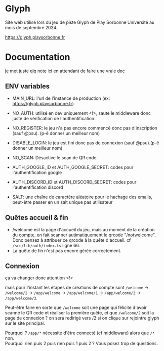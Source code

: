 
# Glyph

Site web utilisé lors du jeu de piste Glyph de Play Sorbonne Université au mois de septembre 2024.

https://glyph.playsorbonne.fr


# Documentation

je met juste qlq note ici en attendant de faire une vraie doc

## ENV variables

- MAIN_URL: l'url de l'instance de production (ex: https://glyph.playsorbonne.fr)

- NO_AUTH: utilisé en dev uniquement <!>, saute le middleware donc juste de vérification de l'authentification.


- NO_REGISTER: le jeu n'a pas encore commencé donc pas d'inscription (sauf @psu). (p-ê donner un meilleur nom)
- DISABLE_LOGIN: le jeu est fini donc pas de connexion (sauf @psu).(p-ê donner un meilleur nom)
- NO_SCAN: Désactive le scan de QR code. 


- AUTH_GOOGLE_ID et AUTH_GOOGLE_SECRET: codes pour l'authentification google
- AUTH_DISCORD_ID et AUTH_DISCORD_SECRET: codes pour l'authentification discord

- SALT: une chaîne de caractère aléatoire pour le hachage des emails, peut-être passer en un salt unique pas utilisateur

## Quêtes accueil & fin

- /welcome est la page d'accueil du jeu, mais au moment de la création du compte, on fait scanner autimatiquement le qrcode "/notwelcome". Donc pensez à attribuer ce qrcode à la quête d'accueil. cf `/src/lib/auth/index.ts` ligne 66.
- La quête de fin n'est pas encore gérée correctement. 

## Connexion

ça va changer donc attention <!> 

mais pour l'instant les étapes de créations de compte sont `/welcome` -> `/welcome/2` -> `/app/welcome` -> `/app/welcome/1` -> `/app/welcome/2` -> `/app/welcome/3`.

Peut-être faire en sorte que `/welcome` soit une page qui félicite d'avoir scanné le QR code et réaliser la première quête, et que `/welcome/2` soit la page de connexion ? on sera redirigé vers /2 si on clique sur rejointre glyph sur le site principal.

Pourquoi ? `/app/*` nécessite d'être connecté (cf middleware) alors que `/*` non.  
Pourquoi rien puis 2 puis rien puis 1 puis 2 ? Vous posez trop de questions.